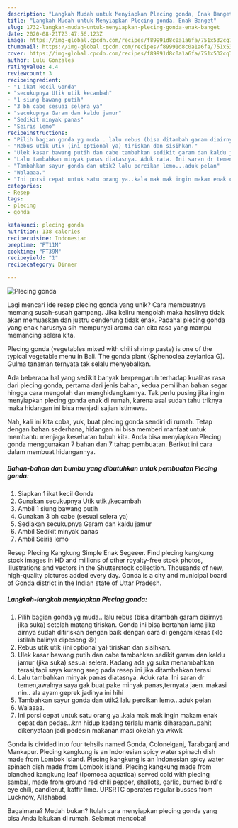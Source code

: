 ```yaml
---
description: "Langkah Mudah untuk Menyiapkan Plecing gonda, Enak Banget"
title: "Langkah Mudah untuk Menyiapkan Plecing gonda, Enak Banget"
slug: 1732-langkah-mudah-untuk-menyiapkan-plecing-gonda-enak-banget
date: 2020-08-21T23:47:56.123Z
image: https://img-global.cpcdn.com/recipes/f89991d8c0a1a6fa/751x532cq70/plecing-gonda-foto-resep-utama.jpg
thumbnail: https://img-global.cpcdn.com/recipes/f89991d8c0a1a6fa/751x532cq70/plecing-gonda-foto-resep-utama.jpg
cover: https://img-global.cpcdn.com/recipes/f89991d8c0a1a6fa/751x532cq70/plecing-gonda-foto-resep-utama.jpg
author: Lulu Gonzales
ratingvalue: 4.4
reviewcount: 3
recipeingredient:
- "1 ikat kecil Gonda"
- "secukupnya Utik utik kecambah"
- "1 siung bawang putih"
- "3 bh cabe sesuai selera ya"
- "secukupnya Garam dan kaldu jamur"
- "Sedikit minyak panas"
- "Seiris lemo"
recipeinstructions:
- "Pilih bagian gonda yg muda.. lalu rebus (bisa ditambah garam diairnya jika suka) setelah matang tiriskan. Gonda ini bisa bertahan lama jika airnya sudah ditiriskan dengan baik dengan cara di gengam keras (klo istilah balinya dipeseng 😆)"
- "Rebus utik utik (ini optional ya) tiriskan dan sisihkan."
- "Ulek kasar bawang putih dan cabe tambahkan sedikit garam dan kaldu jamur (jika suka) sesuai selera. Kadang ada yg suka menambahkan terasi,tapi saya kurang sreg pada resep ini jika ditambahkan terasi"
- "Lalu tambahkan minyak panas diatasnya. Aduk rata. Ini saran dr temen,awalnya saya gak buat pake minyak panas,ternyata jaen..makasi nin.. ala ayam geprek jadinya ini hihi"
- "Tambahkan sayur gonda dan utik2 lalu percikan lemo...aduk pelan"
- "Walaaaa."
- "Ini porsi cepat untuk satu orang ya..kala mak mak ingin makam enak cepat dan pedas...krn hidup kadang terlalu manis diharapan..pahit dikenyataan jadi pedesin makanan masi okelah ya wkwk"
categories:
- Resep
tags:
- plecing
- gonda

katakunci: plecing gonda 
nutrition: 138 calories
recipecuisine: Indonesian
preptime: "PT11M"
cooktime: "PT39M"
recipeyield: "1"
recipecategory: Dinner

---
```



![Plecing gonda](https://img-global.cpcdn.com/recipes/f89991d8c0a1a6fa/751x532cq70/plecing-gonda-foto-resep-utama.jpg)

Lagi mencari ide resep plecing gonda yang unik? Cara membuatnya memang susah-susah gampang. Jika keliru mengolah maka hasilnya tidak akan memuaskan dan justru cenderung tidak enak. Padahal plecing gonda yang enak harusnya sih mempunyai aroma dan cita rasa yang mampu memancing selera kita.

Plecing gonda (vegetables mixed with chili shrimp paste) is one of the typical vegetable menu in Bali. The gonda plant (Sphenoclea zeylanica G). Gulma tanaman ternyata tak selalu menyebalkan.

Ada beberapa hal yang sedikit banyak berpengaruh terhadap kualitas rasa dari plecing gonda, pertama dari jenis bahan, kedua pemilihan bahan segar hingga cara mengolah dan menghidangkannya. Tak perlu pusing jika ingin menyiapkan plecing gonda enak di rumah, karena asal sudah tahu triknya maka hidangan ini bisa menjadi sajian istimewa.


Nah, kali ini kita coba, yuk, buat plecing gonda sendiri di rumah. Tetap dengan bahan sederhana, hidangan ini bisa memberi manfaat untuk membantu menjaga kesehatan tubuh kita. Anda bisa menyiapkan Plecing gonda menggunakan 7 bahan dan 7 tahap pembuatan. Berikut ini cara dalam membuat hidangannya.

<!--inarticleads1-->

##### Bahan-bahan dan bumbu yang dibutuhkan untuk pembuatan Plecing gonda:

1. Siapkan 1 ikat kecil Gonda
1. Gunakan secukupnya Utik utik /kecambah
1. Ambil 1 siung bawang putih
1. Gunakan 3 bh cabe (sesuai selera ya)
1. Sediakan secukupnya Garam dan kaldu jamur
1. Ambil Sedikit minyak panas
1. Ambil Seiris lemo


Resep Plecing Kangkung Simple Enak Segeeer. Find plecing kangkung stock images in HD and millions of other royalty-free stock photos, illustrations and vectors in the Shutterstock collection. Thousands of new, high-quality pictures added every day. Gonda is a city and municipal board of Gonda district in the Indian state of Uttar Pradesh. 

<!--inarticleads2-->

##### Langkah-langkah menyiapkan Plecing gonda:

1. Pilih bagian gonda yg muda.. lalu rebus (bisa ditambah garam diairnya jika suka) setelah matang tiriskan. Gonda ini bisa bertahan lama jika airnya sudah ditiriskan dengan baik dengan cara di gengam keras (klo istilah balinya dipeseng 😆)
1. Rebus utik utik (ini optional ya) tiriskan dan sisihkan.
1. Ulek kasar bawang putih dan cabe tambahkan sedikit garam dan kaldu jamur (jika suka) sesuai selera. Kadang ada yg suka menambahkan terasi,tapi saya kurang sreg pada resep ini jika ditambahkan terasi
1. Lalu tambahkan minyak panas diatasnya. Aduk rata. Ini saran dr temen,awalnya saya gak buat pake minyak panas,ternyata jaen..makasi nin.. ala ayam geprek jadinya ini hihi
1. Tambahkan sayur gonda dan utik2 lalu percikan lemo...aduk pelan
1. Walaaaa.
1. Ini porsi cepat untuk satu orang ya..kala mak mak ingin makam enak cepat dan pedas...krn hidup kadang terlalu manis diharapan..pahit dikenyataan jadi pedesin makanan masi okelah ya wkwk


Gonda is divided into four tehsils named Gonda, Colonelganj, Tarabganj and Mankapur. Plecing kangkung is an Indonesian spicy water spinach dish made from Lombok island. Plecing kangkung is an Indonesian spicy water spinach dish made from Lombok island. Plecing kangkung made from blanched kangkung leaf (Ipomoea aquatica) served cold with plecing sambal, made from ground red chili pepper, shallots, garlic, burned bird&#39;s eye chili, candlenut, kaffir lime. UPSRTC operates regular busses from Lucknow, Allahabad. 

Bagaimana? Mudah bukan? Itulah cara menyiapkan plecing gonda yang bisa Anda lakukan di rumah. Selamat mencoba!
